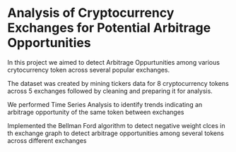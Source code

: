# Analysis of Cryptocurrency Exchanges for Potential Arbitrage Opportunities

In this project we aimed to detect Arbitrage Oppurtunities among various crytocurrency token across several popular exchanges. 

The dataset was created by mining tickers data for 8 cryptocurrency tokens across 5 exchanges followed by cleaning and preparing it for analysis.

We performed Time Series Analysis to identify trends indicating an arbitrage opportunity of the same token between exchanges

Implemented the Bellman Ford algorithm to detect negative weight clces in th exchange graph to detect arbitrage opportunities among several tokens across different exchanges

